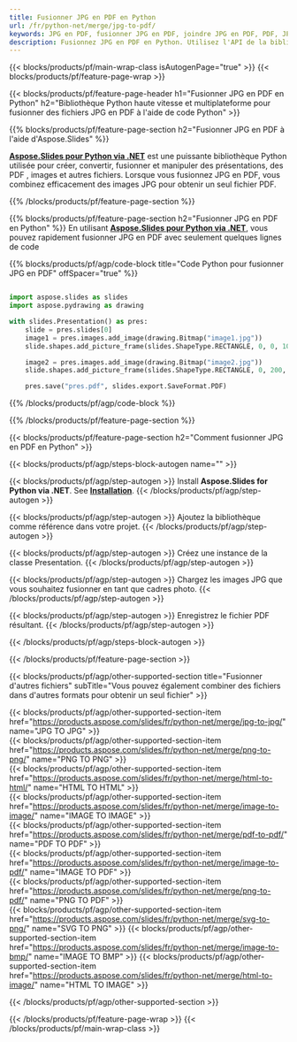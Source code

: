 ```yaml
---
title: Fusionner JPG en PDF en Python
url: /fr/python-net/merge/jpg-to-pdf/
keywords: JPG en PDF, fusionner JPG en PDF, joindre JPG en PDF, PDF, JPG, API Python, bibliothèque Python
description: Fusionnez JPG en PDF en Python. Utilisez l'API de la bibliothèque Python pour combiner JPG et PDF
---
```


{{< blocks/products/pf/main-wrap-class isAutogenPage="true" >}}
{{< blocks/products/pf/feature-page-wrap >}}

{{< blocks/products/pf/feature-page-header h1="Fusionner JPG en PDF en Python" h2="Bibliothèque Python haute vitesse et multiplateforme pour fusionner des fichiers JPG en PDF à l'aide de code Python" >}}

{{% blocks/products/pf/feature-page-section h2="Fusionner JPG en PDF à l'aide d'Aspose.Slides" %}}

[**Aspose.Slides pour Python via .NET**](https://products.aspose.com/slides/fr/python-net/) est une puissante bibliothèque Python utilisée pour créer, convertir, fusionner et manipuler des présentations, des PDF , images et autres fichiers. Lorsque vous fusionnez JPG en PDF, vous combinez efficacement des images JPG pour obtenir un seul fichier PDF.

{{% /blocks/products/pf/feature-page-section %}}




{{% blocks/products/pf/feature-page-section  h2="Fusionner JPG en PDF en Python" %}}
En utilisant [**Aspose.Slides pour Python via .NET**](https://products.aspose.com/slides/fr/python-net/), vous pouvez rapidement fusionner JPG en PDF avec seulement quelques lignes de code

{{% blocks/products/pf/agp/code-block title="Code Python pour fusionner JPG en PDF" offSpacer="true" %}}
```python

import aspose.slides as slides
import aspose.pydrawing as drawing

with slides.Presentation() as pres:
    slide = pres.slides[0]
    image1 = pres.images.add_image(drawing.Bitmap("image1.jpg"))
	slide.shapes.add_picture_frame(slides.ShapeType.RECTANGLE, 0, 0, 100, 100, image1)

    image2 = pres.images.add_image(drawing.Bitmap("image2.jpg"))
	slide.shapes.add_picture_frame(slides.ShapeType.RECTANGLE, 0, 200, 100, 100, image2)

    pres.save("pres.pdf", slides.export.SaveFormat.PDF)
```
{{% /blocks/products/pf/agp/code-block %}}

{{% /blocks/products/pf/feature-page-section %}}




{{< blocks/products/pf/feature-page-section  h2="Comment fusionner JPG en PDF en Python" >}}


{{< blocks/products/pf/agp/steps-block-autogen name="" >}}


{{< blocks/products/pf/agp/step-autogen >}}
Install **Aspose.Slides for Python via .NET**. See [**Installation**](https://docs.aspose.com/slides/python-net/installation/).
{{< /blocks/products/pf/agp/step-autogen >}}

{{< blocks/products/pf/agp/step-autogen >}}
Ajoutez la bibliothèque comme référence dans votre projet.
{{< /blocks/products/pf/agp/step-autogen >}}

{{< blocks/products/pf/agp/step-autogen >}}
Créez une instance de la classe Presentation.
{{< /blocks/products/pf/agp/step-autogen >}}

{{< blocks/products/pf/agp/step-autogen >}}
Chargez les images JPG que vous souhaitez fusionner en tant que cadres photo.
{{< /blocks/products/pf/agp/step-autogen >}}

{{< blocks/products/pf/agp/step-autogen >}}
Enregistrez le fichier PDF résultant.
{{< /blocks/products/pf/agp/step-autogen >}}


{{< /blocks/products/pf/agp/steps-block-autogen >}}


{{< /blocks/products/pf/feature-page-section >}}




{{< blocks/products/pf/agp/other-supported-section title="Fusionner d'autres fichiers" subTitle="Vous pouvez également combiner des fichiers dans d'autres formats pour obtenir un seul fichier" >}}

{{< blocks/products/pf/agp/other-supported-section-item href="https://products.aspose.com/slides/fr/python-net/merge/jpg-to-jpg/" name="JPG TO JPG" >}}  
{{< blocks/products/pf/agp/other-supported-section-item href="https://products.aspose.com/slides/fr/python-net/merge/png-to-png/" name="PNG TO PNG" >}}  
{{< blocks/products/pf/agp/other-supported-section-item href="https://products.aspose.com/slides/fr/python-net/merge/html-to-html/" name="HTML TO HTML" >}}  
{{< blocks/products/pf/agp/other-supported-section-item href="https://products.aspose.com/slides/fr/python-net/merge/image-to-image/" name="IMAGE TO IMAGE" >}}  
{{< blocks/products/pf/agp/other-supported-section-item href="https://products.aspose.com/slides/fr/python-net/merge/pdf-to-pdf/" name="PDF TO PDF" >}}  
{{< blocks/products/pf/agp/other-supported-section-item href="https://products.aspose.com/slides/fr/python-net/merge/image-to-pdf/" name="IMAGE TO PDF" >}}  
{{< blocks/products/pf/agp/other-supported-section-item href="https://products.aspose.com/slides/fr/python-net/merge/png-to-pdf/" name="PNG TO PDF" >}}  
{{< blocks/products/pf/agp/other-supported-section-item href="https://products.aspose.com/slides/fr/python-net/merge/svg-to-png/" name="SVG TO PNG" >}} 
{{< blocks/products/pf/agp/other-supported-section-item href="https://products.aspose.com/slides/fr/python-net/merge/image-to-bmp/" name="IMAGE TO BMP" >}} 
{{< blocks/products/pf/agp/other-supported-section-item href="https://products.aspose.com/slides/fr/python-net/merge/html-to-image/" name="HTML TO IMAGE" >}}  
  


{{< /blocks/products/pf/agp/other-supported-section >}}

{{< /blocks/products/pf/feature-page-wrap >}}
{{< /blocks/products/pf/main-wrap-class >}}